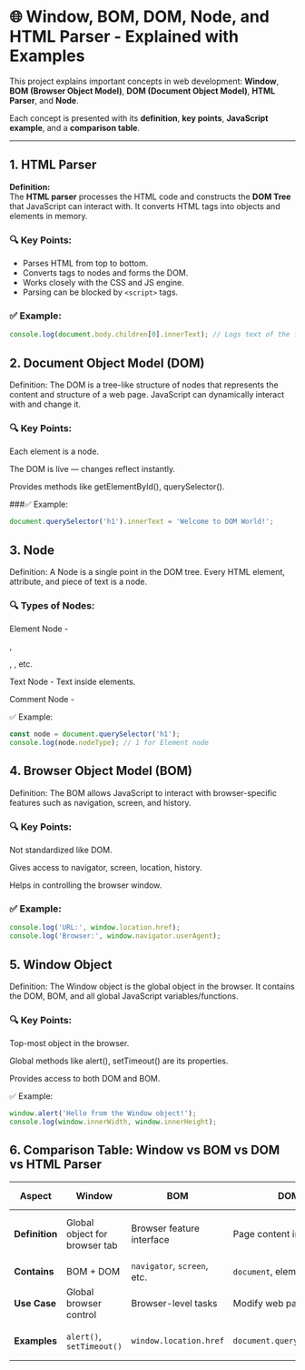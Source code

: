 # 🌐 Window, BOM, DOM, Node, and HTML Parser - Explained with Examples

This project explains important concepts in web development: **Window**, **BOM (Browser Object Model)**, **DOM (Document Object Model)**, **HTML Parser**, and **Node**.

Each concept is presented with its **definition**, **key points**, **JavaScript example**, and a **comparison table**.

---
## 1. HTML Parser

**Definition:**  
The **HTML parser** processes the HTML code and constructs the **DOM Tree** that JavaScript can interact with. It converts HTML tags into objects and elements in memory.

### 🔍 Key Points:

- Parses HTML from top to bottom.
- Converts tags to nodes and forms the DOM.
- Works closely with the CSS and JS engine.
- Parsing can be blocked by `<script>` tags.

### ✅ Example:

```js
console.log(document.body.children[0].innerText); // Logs text of the first child of body
```
## 2. Document Object Model (DOM)
Definition:
The DOM is a tree-like structure of nodes that represents the content and structure of a web page. JavaScript can dynamically interact with and change it.

### 🔍 Key Points:
Each element is a node.

The DOM is live — changes reflect instantly.

Provides methods like getElementById(), querySelector().

###✅ Example:
```js
document.querySelector('h1').innerText = 'Welcome to DOM World!';
```

## 3. Node
Definition:
A Node is a single point in the DOM tree. Every HTML element, attribute, and piece of text is a node.

### 🔍 Types of Nodes:
Element Node - <div>, <p>, <img>, etc.

Text Node - Text inside elements.

Comment Node - <!-- Comments -->

✅ Example:
```js
const node = document.querySelector('h1');
console.log(node.nodeType); // 1 for Element node
```

## 4. Browser Object Model (BOM)
Definition:
The BOM allows JavaScript to interact with browser-specific features such as navigation, screen, and history.

### 🔍 Key Points:
Not standardized like DOM.

Gives access to navigator, screen, location, history.

Helps in controlling the browser window.

### ✅ Example:
```js
console.log('URL:', window.location.href);
console.log('Browser:', window.navigator.userAgent);
```

## 5. Window Object
Definition:
The Window object is the global object in the browser. It contains the DOM, BOM, and all global JavaScript variables/functions.

### 🔍 Key Points:
Top-most object in the browser.

Global methods like alert(), setTimeout() are its properties.

Provides access to both DOM and BOM.

✅ Example:
```js
window.alert('Hello from the Window object!');
console.log(window.innerWidth, window.innerHeight);
```

## 6. Comparison Table: Window vs BOM vs DOM vs HTML Parser

| **Aspect**     | **Window**                        | **BOM**                          | **DOM**                         | **HTML Parser**                |
|----------------|-----------------------------------|----------------------------------|----------------------------------|-------------------------------|
| **Definition** | Global object for browser tab     | Browser feature interface        | Page content interface           | Converts HTML to DOM Tree     |
| **Contains**   | BOM + DOM                         | `navigator`, `screen`, etc.     | `document`, elements             | Internal process              |
| **Use Case**   | Global browser control            | Browser-level tasks              | Modify web page content          | Build the DOM                 |
| **Examples**   | `alert()`, `setTimeout()`         | `window.location.href`           | `document.querySelector()`       | Parsing happens internally    |
